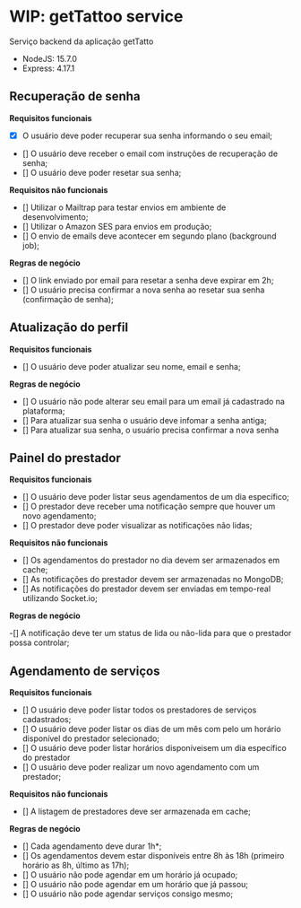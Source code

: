 # WIP: getTattoo service

Serviço backend da aplicação getTatto

- NodeJS: 15.7.0
- Express: 4.17.1
## Recuperação de senha

**Requisitos funcionais**

- [x] O usuário deve poder recuperar sua senha informando o seu email;
- [] O usuário deve receber o email com instruções de recuperação de senha;
- [] O usuário deve poder resetar sua senha;

**Requisitos não funcionais**

- [] Utilizar o Mailtrap para testar envios em ambiente de desenvolvimento;
- [] Utilizar o Amazon SES para envios em produção;
- [] O envio de emails deve acontecer em segundo plano (background job);

**Regras de negócio**

- [] O link enviado por email para resetar a senha deve expirar em 2h;
- [] O usuário precisa confirmar a nova senha ao resetar sua senha (confirmação de senha);

## Atualização do perfil

**Requisitos funcionais**

- [] O usuário deve poder atualizar seu nome, email e senha;

**Regras de negócio**
- [] O usuário não pode alterar seu email para um email já cadastrado na plataforma;
- [] Para atualizar sua senha o usuário deve infomar a senha antiga;
- [] Para atualizar sua senha, o usuário precisa confirmar a nova senha

## Painel do prestador

**Requisitos funcionais**

- [] O usuário deve poder listar seus agendamentos de um dia específico;
- [] O prestador deve receber uma notificação sempre que houver um novo agendamento;
- [] O prestador deve poder visualizar as notificações não lidas;

**Requisitos não funcionais**
- [] Os agendamentos do prestador no dia devem ser armazenados em cache;
- [] As notificações do prestador devem ser armazenadas no MongoDB;
- [] As notificações do prestador devem ser enviadas em tempo-real utilizando Socket.io;

**Regras de negócio**

-[] A notificação deve ter um status de lida ou não-lida para que o prestador possa controlar;

## Agendamento de serviços

**Requisitos funcionais**

- [] O usuário deve poder listar todos os prestadores de serviços cadastrados;
- [] O usuário deve poder listar os dias de um mês com pelo um horário disponível do prestador selecionado;
- [] O usuário deve poder listar horários disponíveisem um dia específico do prestador
- [] O usuário deve poder realizar um novo agendamento com um prestador;

**Requisitos não funcionais**

- [] A listagem de prestadores deve ser armazenada em cache;

**Regras de negócio**

- [] Cada agendamento deve durar 1h\*;
- [] Os agendamentos devem estar disponíveis entre 8h às 18h (primeiro horário as 8h, último as 17h);
- [] O usuário não pode agendar em um horário já ocupado;
- [] O usuário não pode agendar em um horário que já passou;
- [] O usuário não pode agendar serviços consigo mesmo;

